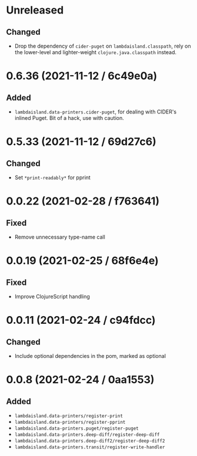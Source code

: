 # Unreleased

## Changed

- Drop the dependency of `cider-puget` on `lambdaisland.classpath`, rely on the
  lower-level and lighter-weight `clojure.java.classpath` instead.

# 0.6.36 (2021-11-12 / 6c49e0a)

## Added

- `lambdaisland.data-printers.cider-puget`, for dealing with CIDER's inlined
  Puget. Bit of a hack, use with caution.

# 0.5.33 (2021-11-12 / 69d27c6)

## Changed

- Set `*print-readably*` for pprint

# 0.0.22 (2021-02-28 / f763641)

## Fixed

- Remove unnecessary type-name call

# 0.0.19 (2021-02-25 / 68f6e4e)

## Fixed

- Improve ClojureScript handling

# 0.0.11 (2021-02-24 / c94fdcc)

## Changed

- Include optional dependencies in the pom, marked as optional

# 0.0.8 (2021-02-24 / 0aa1553)

## Added

- `lambdaisland.data-printers/register-print`
- `lambdaisland.data-printers/register-pprint`
- `lambdaisland.data-printers.puget/register-puget`
- `lambdaisland.data-printers.deep-diff/register-deep-diff`
- `lambdaisland.data-printers.deep-diff2/register-deep-diff2`
- `lambdaisland.data-printers.transit/register-write-handler`
